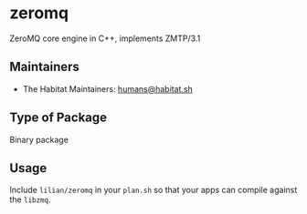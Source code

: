# zeromq

ZeroMQ core engine in C++, implements ZMTP/3.1

## Maintainers

* The Habitat Maintainers: <humans@habitat.sh>

## Type of Package

Binary package

## Usage

Include `lilian/zeromq` in your `plan.sh` so that your apps can compile against the `libzmq`.
